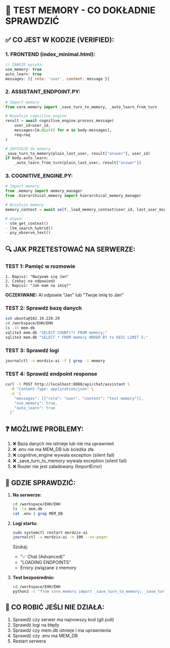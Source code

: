 # 🧠 TEST MEMORY - CO DOKŁADNIE SPRAWDZIĆ

## ✅ CO JEST W KODZIE (VERIFIED):

### 1. FRONTEND (index_minimal.html):
```javascript
// ZAWSZE wysyła:
use_memory: true
auto_learn: true
messages: [{ role: 'user', content: message }]
```

### 2. ASSISTANT_ENDPOINT.PY:
```python
# Import memory
from core.memory import _save_turn_to_memory, _auto_learn_from_turn

# Wywołuje cognitive_engine
result = await cognitive_engine.process_message(
    user_id=user_id,
    messages=[m.dict() for m in body.messages],
    req=req
)

# ZAPISUJE do memory
_save_turn_to_memory(plain_last_user, result["answer"], user_id)
if body.auto_learn:
    _auto_learn_from_turn(plain_last_user, result["answer"])
```

### 3. COGNITIVE_ENGINE.PY:
```python
# Import memory
from .memory import memory_manager
from .hierarchical_memory import hierarchical_memory_manager

# Wczytuje memory
memory_context = await self._load_memory_context(user_id, last_user_msg)

# Używa:
- stm_get_context()
- ltm_search_hybrid()
- psy_observe_text()
```

## 🔍 JAK PRZETESTOWAĆ NA SERWERZE:

### TEST 1: Pamięć w rozmowie
```
1. Napisz: "Nazywam się Jan"
2. Czekaj na odpowiedź
3. Napisz: "Jak mam na imię?"
```
**OCZEKIWANE:** AI odpowie "Jan" lub "Twoje imię to Jan"

### TEST 2: Sprawdź bazę danych
```bash
ssh ubuntu@162.19.220.29
cd /workspace/EHH/EHH
ls -lh mem.db
sqlite3 mem.db "SELECT COUNT(*) FROM memory;"
sqlite3 mem.db "SELECT * FROM memory ORDER BY ts DESC LIMIT 5;"
```

### TEST 3: Sprawdź logi
```bash
journalctl -u mordzix-ai -f | grep -i memory
```

### TEST 4: Sprawdź endpoint response
```bash
curl -X POST http://localhost:8080/api/chat/assistant \
  -H "Content-Type: application/json" \
  -d '{
    "messages": [{"role": "user", "content": "test memory"}],
    "use_memory": true,
    "auto_learn": true
  }'
```

## ❓ MOŻLIWE PROBLEMY:

1. ❌ Baza danych nie istnieje lub nie ma uprawnień
2. ❌ .env nie ma MEM_DB lub ścieżka zła
3. ❌ cognitive_engine wywala exception (silent fail)
4. ❌ _save_turn_to_memory wywala exception (silent fail)
5. ❌ Router nie jest załadowany (ImportError)

## 🔧 GDZIE SPRAWDZIĆ:

1. **Na serwerze:**
   ```bash
   cd /workspace/EHH/EHH
   ls -la mem.db
   cat .env | grep MEM_DB
   ```

2. **Logi startu:**
   ```bash
   sudo systemctl restart mordzix-ai
   journalctl -u mordzix-ai -n 100 --no-pager
   ```
   Szukaj:
   - "✅ Chat (Advanced)"
   - "LOADING ENDPOINTS"
   - Errory związane z memory

3. **Test bezpośrednio:**
   ```bash
   cd /workspace/EHH/EHH
   python3 -c "from core.memory import _save_turn_to_memory; _save_turn_to_memory('test', 'odpowiedź', 'test_user'); print('✅ Memory działa!')"
   ```

## 🎯 CO ROBIĆ JEŚLI NIE DZIAŁA:

1. Sprawdź czy serwer ma najnowszy kod (git pull)
2. Sprawdź logi na błędy
3. Sprawdź czy mem.db istnieje i ma uprawnienia
4. Sprawdź czy .env ma MEM_DB
5. Restart serwera
